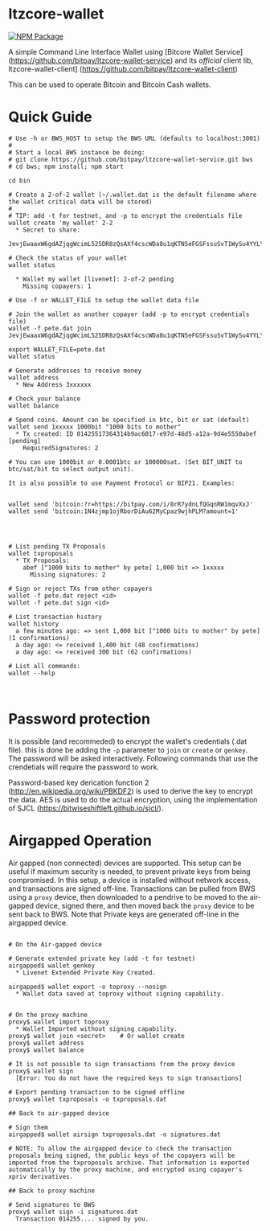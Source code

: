 # ltzcore-wallet

[![NPM Package](https://img.shields.io/npm/v/ltzcore-wallet.svg?style=flat-square)](https://www.npmjs.org/package/ltzcore-wallet)

A simple Command Line Interface Wallet using [Bitcore Wallet Service] (https://github.com/bitpay/ltzcore-wallet-service) and its *official* client lib, ltzcore-wallet-client] (https://github.com/bitpay/ltzcore-wallet-client)

This can be used to operate Bitcoin and Bitcoin Cash wallets.


# Quick Guide

``` shell
# Use -h or BWS_HOST to setup the BWS URL (defaults to localhost:3001)
# 
# Start a local BWS instance be doing:
# git clone https://github.com/bitpay/ltzcore-wallet-service.git bws
# cd bws; npm install; npm start

cd bin
 
# Create a 2-of-2 wallet (~/.wallet.dat is the default filename where the wallet critical data will be stored)
#
# TIP: add -t for testnet, and -p to encrypt the credentials file
wallet create 'my wallet' 2-2 
  * Secret to share:
    JevjEwaaxW6gdAZjqgWcimL525DR8zQsAXf4cscWDa8u1qKTN5eFGSFssuSvT1WySu4YYLYMUPT

# Check the status of your wallet 
wallet status
 
  * Wallet my wallet [livenet]: 2-of-2 pending
    Missing copayers: 1

# Use -f or WALLET_FILE to setup the wallet data file
 
# Join the wallet as another copayer (add -p to encrypt credentials file)
wallet -f pete.dat join JevjEwaaxW6gdAZjqgWcimL525DR8zQsAXf4cscWDa8u1qKTN5eFGSFssuSvT1WySu4YYLYMUPT
   
export WALLET_FILE=pete.dat
wallet status

# Generate addresses to receive money
wallet address
  * New Address 3xxxxxx

# Check your balance
wallet balance
   
# Spend coins. Amount can be specified in btc, bit or sat (default)
wallet send 1xxxxx 1000bit "1000 bits to mother"
  * Tx created: ID 01425517364314b9ac6017-e97d-46d5-a12a-9d4e5550abef [pending]
    RequiredSignatures: 2

# You can use 1000bit or 0.0001btc or 100000sat. (Set BIT_UNIT to btc/sat/bit to select output unit).

It is also possible to use Payment Protocol or BIP21. Examples:


wallet send 'bitcoin:?r=https://bitpay.com/i/8rR7ydnLfQGqnRW1mqvXxJ'
wallet send 'bitcoin:1N4zjmp1ojRborDiAu62MyCpaz9wjhPLM?amount=1'




# List pending TX Proposals
wallet txproposals
  * TX Proposals:
    abef ["1000 bits to mother" by pete] 1,000 bit => 1xxxxx
      Missing signatures: 2
   
# Sign or reject TXs from other copayers
wallet -f pete.dat reject <id>
wallet -f pete.dat sign <id>

# List transaction history
wallet history
  a few minutes ago: => sent 1,000 bit ["1000 bits to mother" by pete] (1 confirmations)
  a day ago: <= received 1,400 bit (48 confirmations)
  a day ago: <= received 300 bit (62 confirmations)
   
# List all commands:
wallet --help
 
    
  ```
  
  
# Password protection 

It is possible (and recommeded) to encrypt the wallet's credentials (.dat file). this is done 
be adding the `-p` parameter to `join` or `create` or `genkey`. The password will be asked 
interactively. Following commands that use the crendetials will require the password to work.

Password-based key derication function 2 (http://en.wikipedia.org/wiki/PBKDF2) is used to derive
the key to encrypt the data. AES is used to do the actual encryption, using the implementation
of SJCL (https://bitwiseshiftleft.github.io/sjcl/).


# Airgapped Operation 

Air gapped (non connected) devices are supported. This setup can be useful if maximum security is needed, to prevent private keys from being compromised. In this setup, a device is installed without network access, and transactions are signed off-line. Transactions can be pulled from BWS using a `proxy` device, then downloaded to a pendrive to be moved to the air-gapped device, signed there, and then moved back the `proxy` device to be sent back to BWS. Note that Private keys are generated off-line in the airgapped device.


``` shell

# On the Air-gapped device

# Generate extended private key (add -t for testnet)
airgapped$ wallet genkey
  * Livenet Extended Private Key Created.

airgapped$ wallet export -o toproxy --nosign
  * Wallet data saved at toproxy without signing capability.


# On the proxy machine
proxy$ wallet import toproxy
  * Wallet Imported without signing capability.
proxy$ wallet join <secret>    # Or wallet create 
proxy$ wallet address
proxy$ wallet balance

# It is not possible to sign transactions from the proxy device
proxy$ wallet sign
  [Error: You do not have the required keys to sign transactions]

# Export pending transaction to be signed offline
proxy$ wallet txproposals -o txproposals.dat

## Back to air-gapped device

# Sign them
airgapped$ wallet airsign txproposals.dat -o signatures.dat

# NOTE: To allow the airgapped device to check the transaction proposals being signed, the public keys of the copayers will be imported from the txproposals archive. That information is exported automatically by the proxy machine, and encrypted using copayer's xpriv derivatives.

## Back to proxy machine

# Send signatures to BWS
proxy$ wallet sign -i signatures.dat
  Transaction 014255.... signed by you.

```


